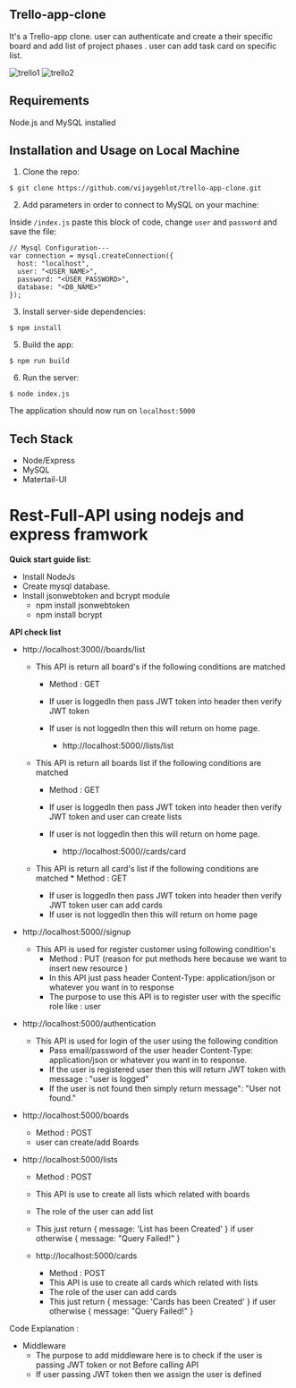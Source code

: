 ## Trello-app-clone
It's a Trello-app clone. user can authenticate and create a their specific board and add list of project phases . user can add task card on specific list.


![trello1](https://user-images.githubusercontent.com/26818479/69648774-f2ead500-1091-11ea-936a-7ebaab84a1e1.png)
![trello2](https://user-images.githubusercontent.com/26818479/69648844-1746b180-1092-11ea-91e6-8ee53f926015.png)


## Requirements

Node.js and MySQL installed

## Installation and Usage on Local Machine

1. Clone the repo:

```
$ git clone https://github.com/vijaygehlot/trello-app-clone.git

```

2. Add parameters in order to connect to MySQL on your machine:



Inside ```/index.js``` paste this block of code, change ```user``` and ```password``` and save the file:

```
// Mysql Configuration---
var connection = mysql.createConnection({
  host: "localhost",
  user: "<USER_NAME>",
  password: "<USER_PASSWORD>",
  database: "<DB_NAME>"
});
```

3. Install server-side dependencies:

```
$ npm install
```

5. Build the app:

```
$ npm run build
```

6. Run the server:

```.
$ node index.js
```


The application should now run on <code>localhost:5000</code>

## Tech Stack

* Node/Express
* MySQL
* Matertail-UI

# Rest-Full-API using nodejs and express framwork  
  [nodejs]: https://docs.npmjs.com/getting-started/installing-node
  
**Quick start guide list:**

  * Install NodeJs
  * Create mysql database.
  * Install jsonwebtoken and bcrypt module 
     * npm install jsonwebtoken
     * npm install bcrypt
     
 
**API check list**
  
  * http://localhost:3000//boards/list
     
     * This API is return all board's  if the following conditions are matched 
       * Method : GET 
       * If user is loggedIn then pass JWT token into header then verify JWT token
       * If user is not loggedIn then this will return on home page.
          
           * http://localhost:5000//lists/list 
     
     * This API is return all boards list if the following conditions are matched 
       * Method : GET 
       * If user is loggedIn then pass JWT token into header then verify JWT token and user can create lists
       * If user is not loggedIn then this will return on home page.
          
           * http://localhost:5000//cards/card 
     
     * This API is return all card's list if the following conditions are matched 
           * Method : GET 
       * If user is loggedIn then pass JWT token into header then verify JWT token user can add cards
       * If user is not loggedIn then this will return on home page
        
   * http://localhost:5000//signup
      * This API is used for register customer using following condition's
        * Method : PUT (reason for put methods here because we want to insert new resource )
        * In this API just pass header Content-Type: application/json or whatever you want in to response 
        * The purpose to use this API is to register user with the specific role like : user
        
          
   * http://localhost:5000/authentication
      * This API is used for login of the user using the following condition 
        * Pass email/password of the user header Content-Type: application/json or whatever you want in to response.
        * If the user is registered user then this will return JWT token with message : "user is logged"
        * If the user is not found then simply return message": "User not found."
        
    
  * http://localhost:5000/boards
       * Method : POST
       * user can create/add Boards 
       
        
  * http://localhost:5000/lists 
       * Method : POST
       * This API is use to create  all lists which related with boards
       * The role of the user can add list
       * This just return { message: 'List has been Created' } if user otherwise 
         { message: "Query Failed!" }
         
    * http://localhost:5000/cards 
       * Method : POST
       * This API is use to create  all cards which related with lists
       * The role of the user can add cards
       * This just return { message: 'Cards has been Created' } if user otherwise 
         { message: "Query Failed!" }
         
 Code Explanation : 
 
 * Middleware 
    * The purpose to add middleware here is to check if the user is passing JWT token or not 
      Before calling API 
    * If user passing JWT token then we assign the user is defined 
   
 

